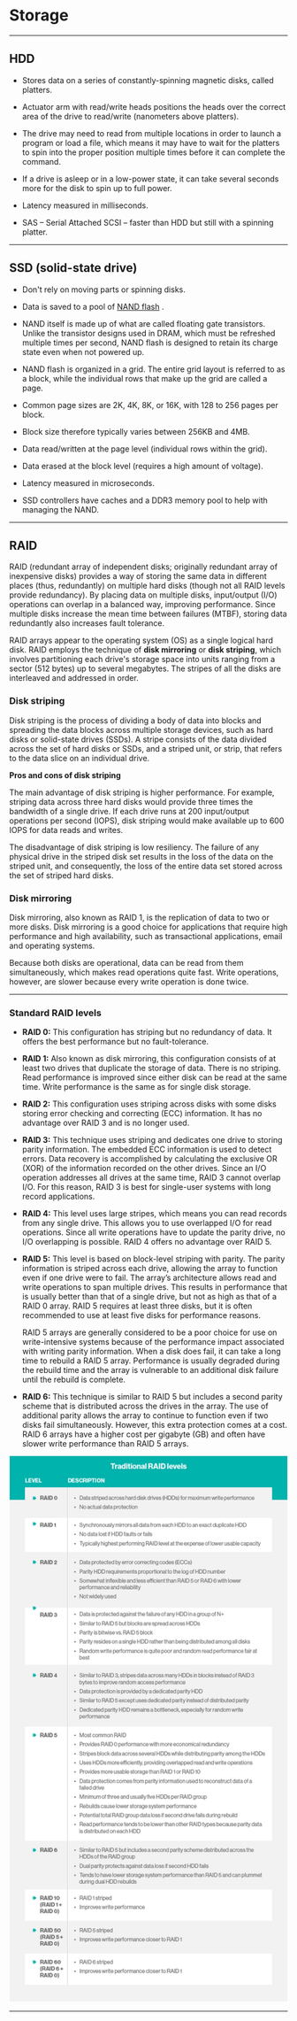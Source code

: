 # Storage
---

## HDD

- Stores data on a series of constantly-spinning magnetic disks, called platters.

- Actuator arm with read/write heads positions the heads over the correct area of the drive to read/write (nanometers above platters).

- The drive may need to read from multiple locations in order to launch a program or load a file, which means it may have to wait for the platters to spin into the proper position multiple times before it can complete the command.

- If a drive is asleep or in a low-power state, it can take several seconds more for the disk to spin up to full power.

- Latency measured in milliseconds.

- SAS – Serial Attached SCSI – faster than HDD but still with a spinning platter.

---

## SSD (solid-state drive)

- Don't rely on moving parts or spinning disks.

- Data is saved to a pool of [NAND flash](http://whatis.techtarget.com/definition/NAND-flash-memory)  .

- NAND itself is made up of what are called floating gate transistors. Unlike the transistor designs used in DRAM, which must be refreshed multiple times per second, NAND flash is designed to retain its charge state even when not powered up.

- NAND flash is organized in a grid. The entire grid layout is referred to as a block, while the individual rows that make up the grid are called a page.

- Common page sizes are 2K, 4K, 8K, or 16K, with 128 to 256 pages per block.

- Block size therefore typically varies between 256KB and 4MB.

- Data read/written at the page level (individual rows within the grid).

- Data erased at the block level (requires a high amount of voltage).

- Latency measured in microseconds.

- SSD controllers have caches and a DDR3 memory pool to help with managing the NAND.

---

## RAID

RAID (redundant array of independent disks; originally redundant array of inexpensive disks) provides a way of storing the same data in different places (thus, redundantly) on multiple hard disks (though not all RAID levels provide redundancy). By placing data on multiple disks, input/output (I/O) operations can overlap in a balanced way, improving performance. Since multiple disks increase the mean time between failures (MTBF), storing data redundantly also increases fault tolerance.

RAID arrays appear to the operating system (OS) as a single logical hard disk. RAID employs the technique of **disk mirroring** or **disk striping**, which involves partitioning each drive's storage space into units ranging from a sector (512 bytes) up to several megabytes. The stripes of all the disks are interleaved and addressed in order.

### Disk striping

Disk striping is the process of dividing a body of data into blocks and spreading the data blocks across multiple storage devices, such as hard disks or solid-state drives (SSDs). A stripe consists of the data divided across the set of hard disks or SSDs, and a striped unit, or strip, that refers to the data slice on an individual drive.

**Pros and cons of disk striping**

The main advantage of disk striping is higher performance. For example, striping data across three hard disks would provide three times the bandwidth of a single drive. If each drive runs at 200 input/output operations per second (IOPS), disk striping would make available up to 600 IOPS for data reads and writes.

The disadvantage of disk striping is low resiliency. The failure of any physical drive in the striped disk set results in the loss of the data on the striped unit, and consequently, the loss of the entire data set stored across the set of striped hard disks.

### Disk mirroring

Disk mirroring, also known as RAID 1, is the replication of data to two or more disks. Disk mirroring is a good choice for applications that require high performance and high availability, such as transactional applications, email and operating systems.

Because both disks are operational, data can be read from them simultaneously, which makes read operations quite fast. Write operations, however, are slower because every write operation is done twice.

---

### Standard RAID levels

- **RAID 0:** This configuration has striping but no redundancy of data. It offers the best performance but no fault-tolerance.

- **RAID 1:** Also known as disk mirroring, this configuration consists of at least two drives that duplicate the storage of data. There is no striping. Read performance is improved since either disk can be read at the same time. Write performance is the same as for single disk storage.

- **RAID 2:** This configuration uses striping across disks with some disks storing error checking and correcting (ECC) information. It has no advantage over RAID 3 and is no longer used.

- **RAID 3:** This technique uses striping and dedicates one drive to storing parity information. The embedded ECC information is used to detect errors. Data recovery is accomplished by calculating the exclusive OR (XOR) of the information recorded on the other drives. Since an I/O operation addresses all drives at the same time, RAID 3 cannot overlap I/O. For this reason, RAID 3 is best for single-user systems with long record applications.

- **RAID 4:** This level uses large stripes, which means you can read records from any single drive. This allows you to use overlapped I/O for read operations. Since all write operations have to update the parity drive, no I/O overlapping is possible. RAID 4 offers no advantage over RAID 5.

- **RAID 5:** This level is based on block-level striping with parity. The parity information is striped across each drive, allowing the array to function even if one drive were to fail. The array’s architecture allows read and write operations to span multiple drives. This results in performance that is usually better than that of a single drive, but not as high as that of a RAID 0 array. RAID 5 requires at least three disks, but it is often recommended to use at least five disks for performance reasons.

	RAID 5 arrays are generally considered to be a poor choice for use on write-intensive systems because of the performance impact associated with writing parity information. When a disk does fail, it can take a long time to rebuild a RAID 5 array. Performance is usually degraded during the rebuild time and the array is vulnerable to an additional disk failure until the rebuild is complete.

- **RAID 6:** This technique is similar to RAID 5 but includes a second parity scheme that is distributed across the drives in the array. The use of additional parity allows the array to continue to function even if two disks fail simultaneously. However, this extra protection comes at a cost. RAID 6 arrays have a higher cost per gigabyte (GB) and often have slower write performance than RAID 5 arrays.




![RAID LEVELS](./raid_table_v02.png) 


---